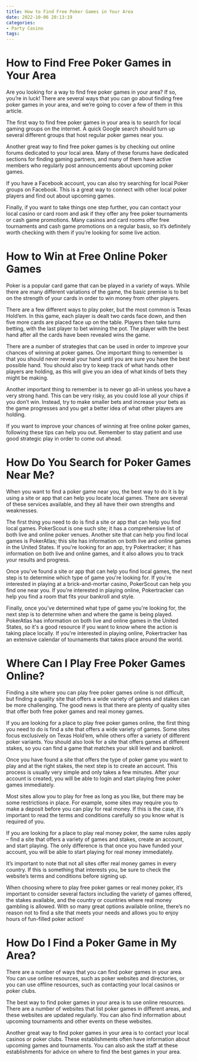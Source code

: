 ```yaml
---
title: How to Find Free Poker Games in Your Area 
date: 2022-10-06 20:13:19
categories:
- Party Casino
tags:
---
```



#  How to Find Free Poker Games in Your Area 

Are you looking for a way to find free poker games in your area? If so, you’re in luck! There are several ways that you can go about finding free poker games in your area, and we’re going to cover a few of them in this article.

The first way to find free poker games in your area is to search for local gaming groups on the internet. A quick Google search should turn up several different groups that host regular poker games near you.

Another great way to find free poker games is by checking out online forums dedicated to your local area. Many of these forums have dedicated sections for finding gaming partners, and many of them have active members who regularly post announcements about upcoming poker games.

If you have a Facebook account, you can also try searching for local Poker groups on Facebook. This is a great way to connect with other local poker players and find out about upcoming games.

Finally, if you want to take things one step further, you can contact your local casino or card room and ask if they offer any free poker tournaments or cash game promotions. Many casinos and card rooms offer free tournaments and cash game promotions on a regular basis, so it’s definitely worth checking with them if you’re looking for some live action.

#  How to Win at Free Online Poker Games 

Poker is a popular card game that can be played in a variety of ways. While there are many different variations of the game, the basic premise is to bet on the strength of your cards in order to win money from other players.

There are a few different ways to play poker, but the most common is Texas Hold’em. In this game, each player is dealt two cards face down, and then five more cards are placed face up on the table. Players then take turns betting, with the last player to bet winning the pot. The player with the best hand after all the cards have been revealed wins the game.

There are a number of strategies that can be used in order to improve your chances of winning at poker games. One important thing to remember is that you should never reveal your hand until you are sure you have the best possible hand. You should also try to keep track of what hands other players are holding, as this will give you an idea of what kinds of bets they might be making.

Another important thing to remember is to never go all-in unless you have a very strong hand. This can be very risky, as you could lose all your chips if you don’t win. Instead, try to make smaller bets and increase your bets as the game progresses and you get a better idea of what other players are holding.

If you want to improve your chances of winning at free online poker games, following these tips can help you out. Remember to stay patient and use good strategic play in order to come out ahead.

#  How Do You Search for Poker Games Near Me? 

When you want to find a poker game near you, the best way to do it is by using a site or app that can help you locate local games. There are several of these services available, and they all have their own strengths and weaknesses.

The first thing you need to do is find a site or app that can help you find local games. PokerScout is one such site; it has a comprehensive list of both live and online poker venues. Another site that can help you find local games is PokerAtlas; this site has information on both live and online games in the United States. If you're looking for an app, try Pokertracker; it has information on both live and online games, and it also allows you to track your results and progress.

Once you've found a site or app that can help you find local games, the next step is to determine which type of game you're looking for. If you're interested in playing at a brick-and-mortar casino, PokerScout can help you find one near you. If you're interested in playing online, Pokertracker can help you find a room that fits your bankroll and style.

Finally, once you've determined what type of game you're looking for, the next step is to determine when and where the game is being played. PokerAtlas has information on both live and online games in the United States, so it's a good resource if you want to know where the action is taking place locally. If you're interested in playing online, Pokertracker has an extensive calendar of tournaments that takes place around the world.

#  Where Can I Play Free Poker Games Online? 

Finding a site where you can play free poker games online is not difficult, but finding a quality site that offers a wide variety of games and stakes can be more challenging. The good news is that there are plenty of quality sites that offer both free poker games and real money games.

If you are looking for a place to play free poker games online, the first thing you need to do is find a site that offers a wide variety of games. Some sites focus exclusively on Texas Hold’em, while others offer a variety of different poker variants. You should also look for a site that offers games at different stakes, so you can find a game that matches your skill level and bankroll.

Once you have found a site that offers the type of poker game you want to play and at the right stakes, the next step is to create an account. This process is usually very simple and only takes a few minutes. After your account is created, you will be able to login and start playing free poker games immediately.

Most sites allow you to play for free as long as you like, but there may be some restrictions in place. For example, some sites may require you to make a deposit before you can play for real money. If this is the case, it’s important to read the terms and conditions carefully so you know what is required of you.

If you are looking for a place to play real money poker, the same rules apply – find a site that offers a variety of games and stakes, create an account, and start playing. The only difference is that once you have funded your account, you will be able to start playing for real money immediately.

It’s important to note that not all sites offer real money games in every country. If this is something that interests you, be sure to check the website’s terms and conditions before signing up.

When choosing where to play free poker games or real money poker, it’s important to consider several factors including the variety of games offered, the stakes available, and the country or countries where real money gambling is allowed. With so many great options available online, there’s no reason not to find a site that meets your needs and allows you to enjoy hours of fun-filled poker action!

#  How Do I Find a Poker Game in My Area?

There are a number of ways that you can find poker games in your area. You can use online resources, such as poker websites and directories, or you can use offline resources, such as contacting your local casinos or poker clubs.

The best way to find poker games in your area is to use online resources. There are a number of websites that list poker games in different areas, and these websites are updated regularly. You can also find information about upcoming tournaments and other events on these websites.

Another great way to find poker games in your area is to contact your local casinos or poker clubs. These establishments often have information about upcoming games and tournaments. You can also ask the staff at these establishments for advice on where to find the best games in your area.